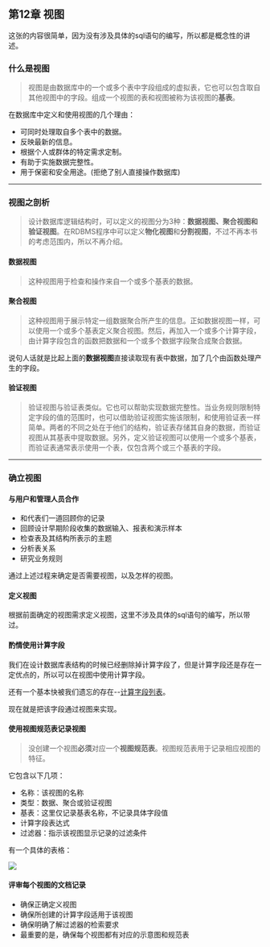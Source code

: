 ## 第12章 视图 ##

这张的内容很简单，因为没有涉及具体的sql语句的编写，所以都是概念性的讲述。

### 什么是视图 ###

> 视图是由数据库中的一个或多个表中字段组成的虚拟表，它也可以包含取自其他视图中的字段。组成一个视图的表和视图被称为该视图的**基表**。

在数据库中定义和使用视图的几个理由：

- 可同时处理取自多个表中的数据。
- 反映最新的信息。
- 根据个人或群体的特定需求定制。
- 有助于实施数据完整性。
- 用于保密和安全用途。(拒绝了别人直接操作数据库)

----------

### 视图之剖析 ###

> 设计数据库逻辑结构时，可以定义的视图分为3种：**数据视图、聚合视图和验证视图**。在RDBMS程序中可以定义**物化视图**和**分割视图**，不过不再本书的考虑范围内，所以不再介绍。

#### 数据视图 ####

> 这种视图用于检查和操作来自一个或多个基表的数据。

#### 聚合视图 ####

> 这种视图用于展示特定一组数据聚合所产生的信息。正如数据视图一样，可以使用一个或多个基表定义聚合视图。然后，再加入一个或多个计算字段，由计算字段包含的函数把数据和一个或多个数据字段聚合成聚合数据。

说句人话就是比起上面的**数据视图**直接读取现有表中数据，加了几个由函数处理产生的字段。

#### 验证视图 ####

> 验证视图与验证表类似。它也可以帮助实现数据完整性。当业务规则限制特定字段的值的范围时，也可以借助验证视图实施该限制，和使用验证表一样简单。两者的不同之处在于他们的结构，验证表存储其自身的数据，而验证视图从其基表中提取数据。另外，定义验证视图可以使用一个或多个基表，而验证表通常表示使用一个表，仅包含两个或三个基表的字段。

----------

### 确立视图 ###

#### 与用户和管理人员合作 ####

- 和代表们一道回顾你的记录
- 回顾设计早期阶段收集的数据输入、报表和演示样本
- 检查表及其结构所表示的主题
- 分析表关系
- 研究业务规则

通过上述过程来确定是否需要视图，以及怎样的视图。

#### 定义视图 ####

根据前面确定的视图需求定义视图，这里不涉及具体的sql语句的编写，所以带过。

#### 酌情使用计算字段 ####

我们在设计数据库表结构的时候已经删除掉计算字段了，但是计算字段还是存在一定优点的，所以可以在视图中使用计算字段。

还有一个基本快被我们遗忘的存在--[计算字段列表](http://blog.csdn.net/yqxllwy/article/details/52901552#t16)。

现在就是把该字段通过视图来实现。

#### 使用**视图规范表**记录视图 ####

> 没创建一个视图**必须**对应一个**视图规范表**。视图规范表用于记录相应视图的特征。

它包含以下几项：

- 名称：该视图的名称
- 类型：数据、聚合或验证视图
- 基表：这里仅记录基表名称，不记录具体字段值
- 计算字段表达式
- 过滤器：指示该视图显示记录的过滤条件

有一个具体的表格：

![](http://i.imgur.com/j7cvvIx.jpg)

#### 评审每个视图的文档记录 ####

- 确保正确定义视图
- 确保所创建的计算字段适用于该视图
- 确保明确了解过滤器的检索要求
- 最重要的是，确保每个视图都有对应的示意图和规范表




